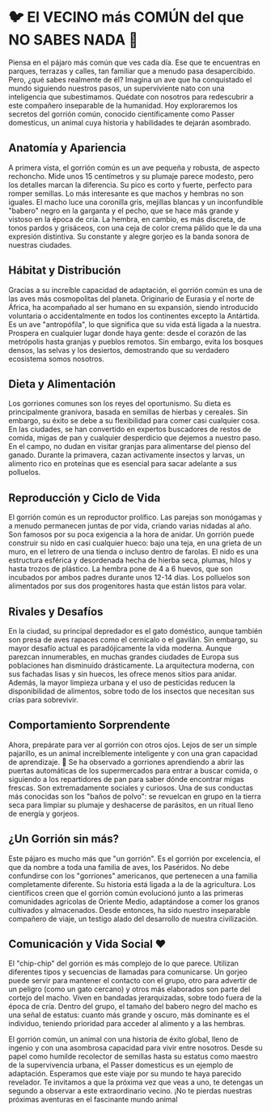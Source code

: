 # 🐦 El VECINO más COMÚN del que NO SABES NADA 🤫

Piensa en el pájaro más común que ves cada día. Ese que te encuentras en parques, terrazas y calles, tan familiar que a menudo pasa desapercibido. Pero, ¿qué sabes realmente de él? Imagina un ave que ha conquistado el mundo siguiendo nuestros pasos, un superviviente nato con una inteligencia que subestimamos. Quédate con nosotros para redescubrir a este compañero inseparable de la humanidad. Hoy exploraremos los secretos del gorrión común, conocido científicamente como Passer domesticus, un animal cuya historia y habilidades te dejarán asombrado.

## Anatomía y Apariencia

A primera vista, el gorrión común es un ave pequeña y robusta, de aspecto rechoncho. Mide unos 15 centímetros y su plumaje parece modesto, pero los detalles marcan la diferencia. Su pico es corto y fuerte, perfecto para romper semillas. Lo más interesante es que machos y hembras no son iguales. El macho luce una coronilla gris, mejillas blancas y un inconfundible "babero" negro en la garganta y el pecho, que se hace más grande y vistoso en la época de cría. La hembra, en cambio, es más discreta, de tonos pardos y grisáceos, con una ceja de color crema pálido que le da una expresión distintiva. Su constante y alegre gorjeo es la banda sonora de nuestras ciudades.

## Hábitat y Distribución

Gracias a su increíble capacidad de adaptación, el gorrión común es una de las aves más cosmopolitas del planeta. Originario de Eurasia y el norte de África, ha acompañado al ser humano en su expansión, siendo introducido voluntaria o accidentalmente en todos los continentes excepto la Antártida. Es un ave "antropófila", lo que significa que su vida está ligada a la nuestra. Prospera en cualquier lugar donde haya gente: desde el corazón de las metrópolis hasta granjas y pueblos remotos. Sin embargo, evita los bosques densos, las selvas y los desiertos, demostrando que su verdadero ecosistema somos nosotros.

## Dieta y Alimentación

Los gorriones comunes son los reyes del oportunismo. Su dieta es principalmente granívora, basada en semillas de hierbas y cereales. Sin embargo, su éxito se debe a su flexibilidad para comer casi cualquier cosa. En las ciudades, se han convertido en expertos buscadores de restos de comida, migas de pan y cualquier desperdicio que dejemos a nuestro paso. En el campo, no dudan en visitar granjas para alimentarse del pienso del ganado. Durante la primavera, cazan activamente insectos y larvas, un alimento rico en proteínas que es esencial para sacar adelante a sus polluelos.

## Reproducción y Ciclo de Vida

El gorrión común es un reproductor prolífico. Las parejas son monógamas y a menudo permanecen juntas de por vida, criando varias nidadas al año. Son famosos por su poca exigencia a la hora de anidar. Un gorrión puede construir su nido en casi cualquier hueco: bajo una teja, en una grieta de un muro, en el letrero de una tienda o incluso dentro de farolas. El nido es una estructura esférica y desordenada hecha de hierba seca, plumas, hilos y hasta trozos de plástico. La hembra pone de 4 a 6 huevos, que son incubados por ambos padres durante unos 12-14 días. Los polluelos son alimentados por sus dos progenitores hasta que están listos para volar.

## Rivales y Desafíos

En la ciudad, su principal depredador es el gato doméstico, aunque también son presa de aves rapaces como el cernícalo o el gavilán. Sin embargo, su mayor desafío actual es paradójicamente la vida moderna. Aunque parezcan innumerables, en muchas grandes ciudades de Europa sus poblaciones han disminuido drásticamente. La arquitectura moderna, con sus fachadas lisas y sin huecos, les ofrece menos sitios para anidar. Además, la mayor limpieza urbana y el uso de pesticidas reducen la disponibilidad de alimentos, sobre todo de los insectos que necesitan sus crías para sobrevivir.

## Comportamiento Sorprendente

Ahora, prepárate para ver al gorrión con otros ojos. Lejos de ser un simple pajarillo, es un animal increíblemente inteligente y con una gran capacidad de aprendizaje. 🧠 Se ha observado a gorriones aprendiendo a abrir las puertas automáticas de los supermercados para entrar a buscar comida, o siguiendo a los repartidores de pan para saber dónde encontrar migas frescas. Son extremadamente sociales y curiosos. Una de sus conductas más conocidas son los "baños de polvo": se revuelcan en grupo en la tierra seca para limpiar su plumaje y deshacerse de parásitos, en un ritual lleno de energía y gorjeos.

## ¿Un Gorrión sin más?

Este pájaro es mucho más que "un gorrión". Es el gorrión por excelencia, el que da nombre a toda una familia de aves, los Paséridos. No debe confundirse con los "gorriones" americanos, que pertenecen a una familia completamente diferente. Su historia está ligada a la de la agricultura. Los científicos creen que el gorrión común evolucionó junto a las primeras comunidades agrícolas de Oriente Medio, adaptándose a comer los granos cultivados y almacenados. Desde entonces, ha sido nuestro inseparable compañero de viaje, un testigo alado del desarrollo de nuestra civilización.

## Comunicación y Vida Social ❤️

El "chip-chip" del gorrión es más complejo de lo que parece. Utilizan diferentes tipos y secuencias de llamadas para comunicarse. Un gorjeo puede servir para mantener el contacto con el grupo, otro para advertir de un peligro (como un gato cercano) y otros más elaborados son parte del cortejo del macho. Viven en bandadas jerarquizadas, sobre todo fuera de la época de cría. Dentro del grupo, el tamaño del babero negro del macho es una señal de estatus: cuanto más grande y oscuro, más dominante es el individuo, teniendo prioridad para acceder al alimento y a las hembras.

El gorrión común, un animal con una historia de éxito global, lleno de ingenio y con una asombrosa capacidad para vivir entre nosotros. Desde su papel como humilde recolector de semillas hasta su estatus como maestro de la supervivencia urbana, el Passer domesticus es un ejemplo de adaptación. Esperamos que este viaje por su mundo te haya parecido revelador. Te invitamos a que la próxima vez que veas a uno, te detengas un segundo a observar a este extraordinario vecino. ¡No te pierdas nuestras próximas aventuras en el fascinante mundo animal